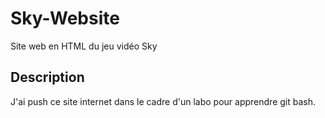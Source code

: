 # Sky-Website
Site web en HTML du jeu vidéo Sky

## Description
J'ai push ce site internet dans le cadre d'un labo pour apprendre git bash. 